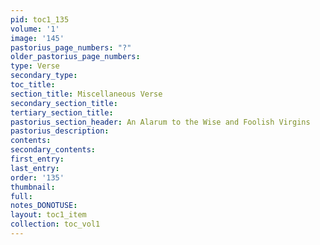 ```yaml
---
pid: toc1_135
volume: '1'
image: '145'
pastorius_page_numbers: "?"
older_pastorius_page_numbers: 
type: Verse
secondary_type: 
toc_title: 
section_title: Miscellaneous Verse
secondary_section_title: 
tertiary_section_title: 
pastorius_section_header: An Alarum to the Wise and Foolish Virgins
pastorius_description: 
contents: 
secondary_contents: 
first_entry: 
last_entry: 
order: '135'
thumbnail: 
full: 
notes_DONOTUSE: 
layout: toc1_item
collection: toc_vol1
---
```

